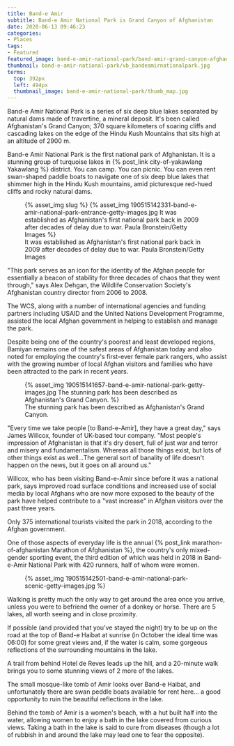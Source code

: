 ```yaml
---
title: Band-e Amir
subtitle: Band-e Amir National Park is Grand Canyon of Afghanistan
date: 2020-06-13 09:46:23
categories:
- Places
tags:
- Featured
featured_image: band-e-amir-national-park/band-amir-grand-canyon-afghanistan.jpg
thumbnail: band-e-amir-national-park/vb_bandeamirnationalpark.jpg
terms:
  top: 392px
  left: 494px
  thumbnail_image: band-e-amir-national-park/thumb_map.jpg
---
```

Band-e Amir National Park is a series of six deep blue lakes separated by natural dams made of travertine, a mineral deposit. It's been called Afghanistan's Grand Canyon; 370 square kilometers of soaring cliffs and cascading lakes on the edge of the Hindu Kush Mountains that sits high at an altitude of 2900 m.
<!-- more -->
Band-e Amir National Park is the first national park of Afghanistan. It is a stunning group of turquoise lakes in {% post_link city-of-yakawlang Yakawlang %} district. You can camp. You can picnic. You can even rent swan-shaped paddle boats to navigate one of six deep blue lakes that shimmer high in the Hindu Kush mountains, amid picturesque red-hued cliffs and rocky natural dams.

<figure>
{% asset_img slug %}
{% asset_img 190515142331-band-e-amir-national-park-entrance-getty-images.jpg It was established as Afghanistan's first national park back in 2009 after decades of delay due to war. Paula Bronstein/Getty Images %}
<figcaption>It was established as Afghanistan's first national park back in 2009 after decades of delay due to war. Paula Bronstein/Getty Images</figcaption></figure>

"This park serves as an icon for the identity of the Afghan people for essentially a beacon of stability for three decades of chaos that they went through," says Alex Dehgan, the Wildlife Conservation Society's Afghanistan country director from 2006 to 2008.

The WCS, along with a number of international agencies and funding partners including USAID and the United Nations Development Programme, assisted the local Afghan government in helping to establish and manage the park.

Despite being one of the country's poorest and least developed regions, Bamiyan remains one of the safest areas of Afghanistan today and also noted for employing the country's first-ever female park rangers, who assist with the growing number of local Afghan visitors and families who have been attracted to the park in recent years.

<figure>
{% asset_img 190515141657-band-e-amir-national-park-getty-images.jpg The stunning park has been described as Afghanistan's Grand Canyon. %}
<figcaption>The stunning park has been described as Afghanistan's Grand Canyon.</figcaption>
</figure>

"Every time we take people [to Band-e-Amir], they have a great day," says James Willcox, founder of UK-based tour company. "Most people's impression of Afghanistan is that it's dry desert, full of just war and terror and misery and fundamentalism. Whereas all those things exist, but lots of other things exist as well...The general sort of banality of life doesn't happen on the news, but it goes on all around us."

Willcox, who has been visiting Band-e-Amir since before it was a national park, says improved road surface conditions and increased use of social media by local Afghans who are now more exposed to the beauty of the park have helped contribute to a "vast increase" in Afghan visitors over the past three years.

Only 375 international tourists visited the park in 2018, according to the Afghan government.

One of those aspects of everyday life is the annual {% post_link marathon-of-afghanistan Marathon of Afghanistan %}, the country's only mixed-gender sporting event, the third edition of which was held in 2018 in Band-e-Amir National Park with 420 runners, half of whom were women.

<figure>
{% asset_img 190515142501-band-e-amir-national-park-scenic-getty-images.jpg %}
</figure>

Walking is pretty much the only way to get around the area once you arrive, unless you were to befriend the owner of a donkey or horse. There are 5 lakes, all worth seeing and in close proximity.

If possible (and provided that you've stayed the night) try to be up on the road at the top of Band-e Haibat at sunrise (in October the ideal time was 06:00) for some great views and, if the water is calm, some gorgeous reflections of the surrounding mountains in the lake.

A trail from behind Hotel de Reves leads up the hill, and a 20-minute walk brings you to some stunning views of 2 more of the lakes.

The small mosque-like tomb of Amir looks over Band-e Haibat, and unfortunately there are swan peddle boats available for rent here... a good opportunity to ruin the beautiful reflections in the lake.

Behind the tomb of Amir is a women's beach, with a hut built half into the water, allowing women to enjoy a bath in the lake covered from curious views. Taking a bath in the lake is said to cure from diseases (though a lot of rubbish in and around the lake may lead one to fear the opposite).
